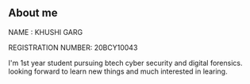 ## About me 
NAME : KHUSHI GARG


REGISTRATION NUMBER: 20BCY10043



I'm 1st year student pursuing btech cyber security and digital forensics.
looking forward to learn new things and much interested in learing. 
